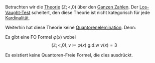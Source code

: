 
Betrachten wir die [Theorie](Theorien%20der%20ersten%20Stufe.md) $(\mathbb Z; <, 0)$ über den [Ganzen Zahlen](Ganze%20Zahlen.md). 
Der [Los-Vaught-Test](Los-Vaught-Test.md) scheitert, den diese Theorie ist nicht kategorisch für jede [Kardinalität](Kardinalität.md).

Weiterhin hat diese Theorie keine [Quantorenelemination](Quantorenelemination.md). Denn:

Es gibt eine FO Formel $\varphi(x)$ wobei
$$(\mathbb Z; <, 0), \nu \vDash \varphi(x) \text{ g.d.w } \nu(x) = 3$$

Es existiert keine Quantoren-Freie Formel, die dies ausdrückt.

